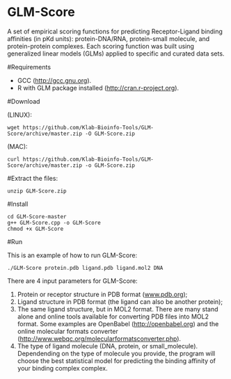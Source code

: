 GLM-Score
========

A set of empirical scoring functions for predicting Receptor-Ligand binding affinities (in pKd units): protein-DNA/RNA, protein-small molecule, and protein-protein complexes.
Each scoring function was built using generalized linear models (GLMs) applied to specific and curated data sets.

#Requirements

- GCC (http://gcc.gnu.org).
- R with GLM package installed (http://cran.r-project.org).

#Download

(LINUX):

    wget https://github.com/Klab-Bioinfo-Tools/GLM-Score/archive/master.zip -O GLM-Score.zip

(MAC):

    curl https://github.com/Klab-Bioinfo-Tools/GLM-Score/archive/master.zip -o GLM-Score.zip

#Extract the files:

    unzip GLM-Score.zip
    
#Install
    
    cd GLM-Score-master
    g++ GLM-Score.cpp -o GLM-Score
    chmod +x GLM-Score
    
#Run
    
This is an example of how to run GLM-Score:

    ./GLM-Score protein.pdb ligand.pdb ligand.mol2 DNA
    
There are 4 input parameters for GLM-Score:

1. Protein or receptor structure in PDB format (www.pdb.org);
2. Ligand structure in PDB format (the ligand can also be another protein);
3. The same ligand structure, but in MOL2 format. There are many stand alone and online tools available for converting PDB files into MOL2 format. Some examples are OpenBabel (http://openbabel.org) and the online molecular formats converter (http://www.webqc.org/molecularformatsconverter.php).
4. The type of ligand molecule (DNA, protein, or small_molecule). Dependending on the type of molecule you provide, the program will choose the best statistical model for predicting the binding affinity of your binding complex complex.


    

